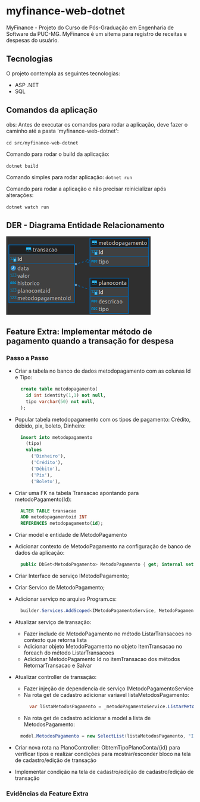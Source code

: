 # myfinance-web-dotnet

MyFinance - Projeto do Curso de Pós-Graduação em Engenharia de Software da PUC-MG. MyFinance é um sitema para registro de receitas e despesas do usuário.

## Tecnologias

O projeto contempla as seguintes tecnologias:

- ASP .NET
- SQL

## Comandos da aplicação

obs: Antes de executar os comandos para rodar a aplicação, deve fazer o caminho até a pasta 'myfinance-web-dotnet':

`cd src/myfinance-web-dotnet`

Comando para rodar o build da aplicação:

`dotnet build`

Comando simples para rodar aplicação:
`dotnet run`

Comando para rodar a aplicação e não precisar reinicializar após alterações:

`dotnet watch run`

## DER - Diagrama Entidade Relacionamento

<img src="./docs/diagrama.png" alt="der" />

## Feature Extra: Implementar método de pagamento quando a transação for despesa

### Passo a Passo

- Criar a tabela no banco de dados metodopagamento com as colunas Id e Tipo:

  ```sql
    create table metodopagamento(
      id int identity(1,1) not null,
      tipo varchar(50) not null,
    );
  ```

- Popular tabela metodopagamento com os tipos de pagamento: Crédito, débido, pix, boleto, Dinheiro:

  ```sql
    insert into metodopagamento
      (tipo)
      values
        ('Dinheiro'),
        ('Crédito'),
        ('Débito'),
        ('Pix'),
        ('Boleto'),
  ```

- Criar uma FK na tabela Transacao apontando para metodoPagamento(Id):

  ```sql
    ALTER TABLE transacao
    ADD metodopagamentoid INT
    REFERENCES metodopagamento(id);
  ```

- Criar model e entidade de MetodoPagamento
- Adicionar contexto de MetodoPagamento na configuração de banco de dados da aplicação:

  ```c#
    public DbSet<MetodoPagamento> MetodoPagamento { get; internal set; }
  ```

- Criar Interface de serviço IMetodoPagamento;
- Criar Servico de MetodoPagamento;
- Adicionar serviço no arquivo Program.cs:

  ```c#
    builder.Services.AddScoped<IMetodoPagamentoService, MetodoPagamentoService>();
  ```

- Atualizar serviço de transação:
  - Fazer include de MetodoPagamento no método ListarTransacoes no contexto que retorna lista
  - Adicionar objeto MetodoPagamento no objeto ItemTransacao no foreach do método ListarTransacoes
  - Adicionar MetodoPagamento Id no itemTransacao dos métodos RetornarTransacao e Salvar
- Atualizar controller de transação:
  - Fazer injeção de dependencia de serviço IMetodoPagamentoService
  - Na rota get de cadastro adicionar variavel listaMetodosPagamento:
    ```c#
      var listaMetodosPagamento = _metodoPagamentoService.ListarMetodos();
    ```
  - Na rota get de cadastro adicionar a model a lista de MetodosPagamento:
  ```c#
    model.MetodosPagamento = new SelectList(listaMetodosPagamento, "Id", "Tipo");
  ```
- Criar nova rota na PlanoController: ObtemTipoPlanoConta/{id} para verificar tipos e realizar condições para mostrar/esconder bloco na tela de cadastro/edição de transação

- Implementar condição na tela de cadastro/edição de cadastro/edição de transação

### Evidências da Feature Extra
